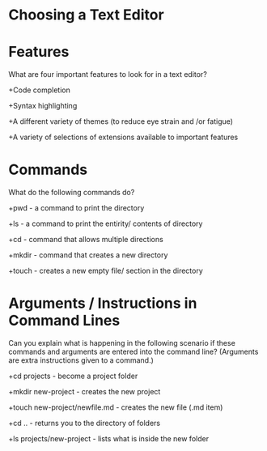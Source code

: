 # **Choosing a Text Editor**
# **Features**

What are four important features to look for in a text editor?

 +Code completion
 
 +Syntax highlighting 
 
 +A different variety of themes (to reduce eye strain and /or fatigue)
 
 +A variety of selections of extensions available to important features

 # **Commands**
What do the following commands do?

+pwd - a command to print the directory

+ls - a command to print the entirity/ contents of directory

+cd -  command that allows multiple directions

+mkdir - command that creates a new directory

+touch - creates a new empty file/ section in the directory

# **Arguments / Instructions in Command Lines**
Can you explain what is happening in the following scenario if these commands and arguments are entered into the command line?
(Arguments are extra instructions given to a command.)

+cd projects - become a project folder

+mkdir new-project - creates the new project

+touch new-project/newfile.md - creates the new file  (.md item)

+cd .. -  returns you to the directory of folders

+ls projects/new-project - lists what is inside the new folder
